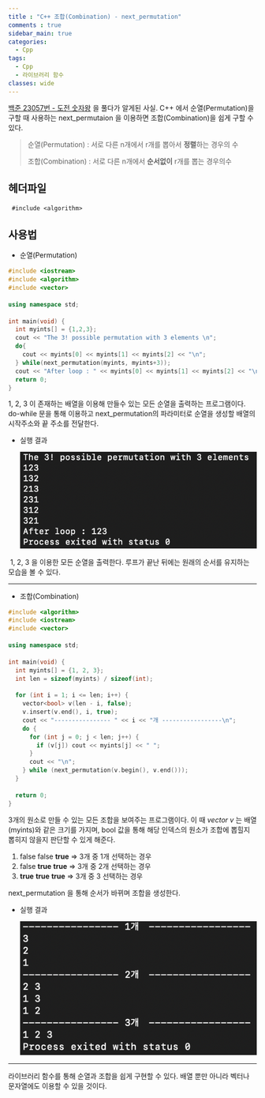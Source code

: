 ```yaml
---
title : "C++ 조합(Combination) - next_permutation"
comments : true
sidebar_main: true
categories:
  - Cpp
tags:
  - Cpp
  - 라이브러리 함수
classes: wide
---
```


[백준 23057번 - 도전 숫자왕](https://www.acmicpc.net/problem/23057) 을 풀다가 알게된 사실. C++ 에서 순열(Permutation)을 구할 때 사용하는 next_permutaion 을 이용하면 조합(Combination)을 쉽게 구할 수 있다.

> 순열(Permutation) : 서로 다른 n개에서 r개를 뽑아서 **정렬**하는 경우의 수
>
> 조합(Combination) : 서로 다른 n개에서 **순서없이** r개를 뽑는 경우의수



## 헤더파일 

``` #include <algorithm>```

## 사용법

* 순열(Permutation)

```c++
#include <iostream>
#include <algorithm>
#include <vector>

using namespace std;

int main(void) {
  int myints[] = {1,2,3};
  cout << "The 3! possible permutation with 3 elements \n";
  do{
    cout << myints[0] << myints[1] << myints[2] << "\n";
  } while(next_permutation(myints, myints+3));
  cout << "After loop : " << myints[0] << myints[1] << myints[2] << "\n";
  return 0;
}
```

1, 2, 3 이 존재하는 배열을 이용해 만들수 있는 모든 순열을 출력하는 프로그램이다. do-while 문을 통해 이용하고 next_permutation의 파라미터로 순열을 생성할 배열의 시작주소와 끝 주소를 전달한다. 

* 실행 결과

  ![스크린샷 2022-11-21 오후 4.35.01](/images/2022-11-21/1.png)

​	1, 2, 3 을 이용한 모든 순열을 출력한다. 루프가 끝난 뒤에는 원래의 순서를 유지하는 모습을 볼 수 있다.

---

* 조합(Combination)

``` c++
#include <algorithm>
#include <iostream>
#include <vector>

using namespace std;

int main(void) {
  int myints[] = {1, 2, 3};
  int len = sizeof(myints) / sizeof(int);

  for (int i = 1; i <= len; i++) {
    vector<bool> v(len - i, false);
    v.insert(v.end(), i, true);
    cout << "---------------- " << i << "개 -----------------\n";
    do {
      for (int j = 0; j < len; j++) {
        if (v[j]) cout << myints[j] << " ";
      }
      cout << "\n";
    } while (next_permutation(v.begin(), v.end()));
  }

  return 0;
}
```

3개의 원소로 만들 수 있는 모든 조합을 보여주는 프로그램이다. 이 때 *vector v* 는 배열(myints)와 같은 크기를 가지며, bool 값을 통해 해당 인덱스의 원소가 조합에 뽑힐지 뽑히지 않을지 판단할 수 있게 해준다.

1. false false **true**  => 3개 중 1개 선택하는 경우
2. false **true** **true** => 3개 중 2개 선택하는 경우
3. **true** **true** **true** => 3개 중 3 선택하는 경우

next_permutation 을 통해 순서가 바뀌며 조합을 생성한다.

* 실행 결과

  ![스크린샷 2022-11-21 오후 4.55.39](/images/2022-11-21/2.png)

  

---

라이브러리 함수를 통해 순열과 조합을 쉽게 구현할 수 있다. 배열 뿐만 아니라 벡터나 문자열에도 이용할 수 있을 것이다.
